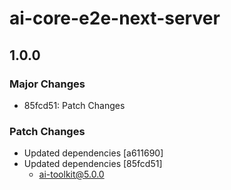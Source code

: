 # ai-core-e2e-next-server

## 1.0.0

### Major Changes

- 85fcd51: Patch Changes

### Patch Changes

- Updated dependencies [a611690]
- Updated dependencies [85fcd51]
  - ai-toolkit@5.0.0
